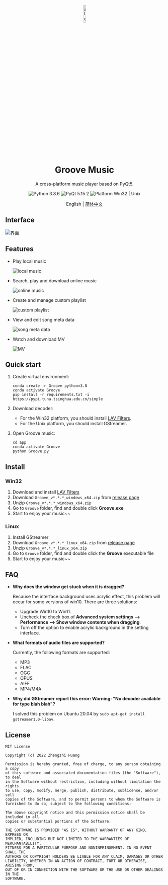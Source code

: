 <p align="center">
  <img width="12%" align="center" src="app/resource/images/logo/logo.png" alt="logo">
</p>
  <h1 align="center">
  Groove Music
</h1>
<p align="center">
  A cross-platform music player based on PyQt5.
</p>

<p align="center">

  <a style="text-decoration:none">
    <img src="https://img.shields.io/badge/Python-3.8.6-blue.svg?color=00B16A" alt="Python 3.8.6"/>
  </a>

  <a style="text-decoration:none">
    <img src="https://img.shields.io/badge/PyQt-5.15.2-blue?color=00B16A" alt="PyQt 5.15.2"/>
  </a>

  <a style="text-decoration:none">
    <img src="https://img.shields.io/badge/Platform-Win32%20|%20Unix-blue?color=00B16A" alt="Platform Win32 | Unix"/>
  </a>
</p>

<p align="center">
English | <a href="docs/README_zh.md">简体中文</a>
</p>

## Interface
![界面](docs/screenshot/Groove音乐.png)

## Features

* Play local music

  ![local music](docs/screenshot/本地音乐.gif)

* Search, play and download online music

  ![online music](docs/screenshot/在线音乐.gif)

* Create and manage custom playlist

  ![custom playlist](docs/screenshot/播放列表.gif)

* View and edit song meta data

  ![song meta data](docs/screenshot/歌曲信息.gif)

* Watch and download MV

  ![MV](docs/screenshot/播放和下载MV.png)



## Quick start
1. Create virtual environment:

    ```shell
    conda create -n Groove python=3.8
    conda activate Groove
    pip install -r requirements.txt -i https://pypi.tuna.tsinghua.edu.cn/simple
    ```

2. Download decoder:
   * For the Win32 platform, you should install [LAV Filters](https://github.com/Nevcairiel/LAVFilters/releases/download/0.74/LAVFilters-0.74-Installer.exe).
   * For the Unix platform, you should install GStreamer.

3. Open Groove music:

    ```shell
    cd app
    conda activate Groove
    python Groove.py
    ```

## Install
### Win32
1. Download and install [LAV Filters](https://github.com/Nevcairiel/LAVFilters/releases/download/0.74/LAVFilters-0.74-Installer.exe)
2. Download `Groove_v*.*.*_windows_x64.zip` from [release page](https://github.com/zhiyiYo/Groove/releases)
3. Unzip `Groove_v*.*.*_windows_x64.zip`
4. Go to `Groove` folder, find and double click **Groove.exe**
5. Start to enjoy your music~~

### Linux
1. Install GStreamer
2. Download `Groove_v*.*.*_linux_x64.zip` from [release page](https://github.com/zhiyiYo/Groove/releases)
3. Unzip `Groove_v*.*.*_linux_x64.zip`
4. Go to `Groove` folder, find and double click the **Groove** executable file
5. Start to enjoy your music~~


## FAQ
* **Why does the window get stuck when it is dragged?**

  Because the interface background uses acrylic effect, this problem will occur for some versions of win10. There are three solutions:

  * Upgrade Win10 to Win11.
  * Uncheck the check box of **Advanced system settings --> Performance --> Show window contents when dragging**.
  * Turn off the option to enable acrylic background in the setting interface.

* **What formats of audio files are supported?**

  Currently, the following formats are supported:
  * MP3
  * FLAC
  * OGG
  * OPUS
  * AIFF
  * MP4/M4A

* **Why did GStreamer report this error: Warning: "No decoder available for type blah blah"?**

  I solved this problem on Ubuntu 20.04 by `sudo apt-get install gstreamer1.0-libav`.

## License
```
MIT License

Copyright (c) 2022 Zhengzhi Huang

Permission is hereby granted, free of charge, to any person obtaining a copy
of this software and associated documentation files (the "Software"), to deal
in the Software without restriction, including without limitation the rights
to use, copy, modify, merge, publish, distribute, sublicense, and/or sell
copies of the Software, and to permit persons to whom the Software is
furnished to do so, subject to the following conditions:

The above copyright notice and this permission notice shall be included in all
copies or substantial portions of the Software.

THE SOFTWARE IS PROVIDED "AS IS", WITHOUT WARRANTY OF ANY KIND, EXPRESS OR
IMPLIED, INCLUDING BUT NOT LIMITED TO THE WARRANTIES OF MERCHANTABILITY,
FITNESS FOR A PARTICULAR PURPOSE AND NONINFRINGEMENT. IN NO EVENT SHALL THE
AUTHORS OR COPYRIGHT HOLDERS BE LIABLE FOR ANY CLAIM, DAMAGES OR OTHER
LIABILITY, WHETHER IN AN ACTION OF CONTRACT, TORT OR OTHERWISE, ARISING FROM,
OUT OF OR IN CONNECTION WITH THE SOFTWARE OR THE USE OR OTHER DEALINGS IN THE
SOFTWARE.
```